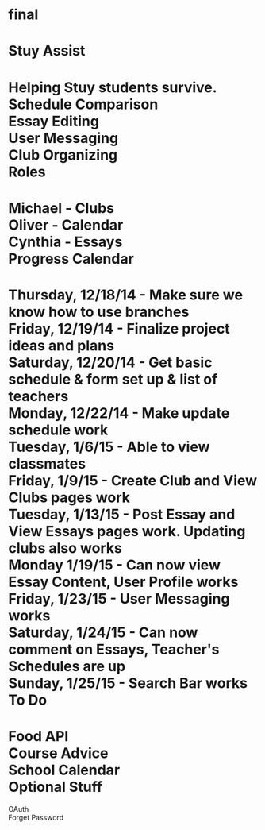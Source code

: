 final
=====
Stuy Assist  
=====
Helping Stuy students survive.  
Schedule Comparison  
Essay Editing  
User Messaging  
Club Organizing  
Roles
=====
Michael - Clubs  
Oliver - Calendar  
Cynthia - Essays  
Progress Calendar
=====
Thursday, 12/18/14 - Make sure we know how to use branches  
Friday, 12/19/14 - Finalize project ideas and plans  
Saturday, 12/20/14 - Get basic schedule & form set up & list of teachers  
Monday, 12/22/14 - Make update schedule work  
Tuesday, 1/6/15 - Able to view classmates  
Friday, 1/9/15 - Create Club and View Clubs pages work  
Tuesday, 1/13/15 - Post Essay and View Essays pages work. Updating clubs also works  
Monday 1/19/15 - Can now view Essay Content, User Profile works  
Friday, 1/23/15 - User Messaging works  
Saturday, 1/24/15 - Can now comment on Essays, Teacher's Schedules are up  
Sunday, 1/25/15 - Search Bar works  
To Do
=====
Food API  
Course Advice  
School Calendar  
Optional Stuff
=====
OAuth  
Forget Password  
